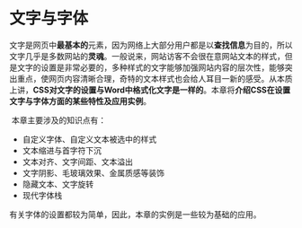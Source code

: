 # 文字与字体

​	文字是网页中**最基本的**元素，因为网络上大部分用户都是以**查找信息**为目的，所以文字几乎是多数网站的**灵魂**。一般说来，网站访客不会很在意网站文本的样式，但是文字的设置是非常必要的，多种样式的文字能够加强网站内容的层次性，能够突出重点，使网页内容清晰合理，奇特的文本样式也会给人耳目一新的感受。从本质上讲，**CSS对文字的设置与Word中格式化文字是一样的**。本章将**介绍CSS在设置文字与字体方面的某些特性及应用实例**。

​	本章主要涉及的知识点有：

- 自定义字体、自定义文本被选中的样式
- 文本缩进与首字符下沉
- 文本对齐、文字间距、文本溢出
- 文字阴影、毛玻璃效果、金属质感等装饰
- 隐藏文本、文字旋转
- 现代字体栈

有关字体的设置都较为简单，因此，本章的实例是一些较为基础的应用。